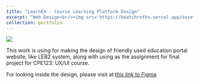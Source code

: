 ```yaml
---
title: "LearnEX - Course Learning Platform Design"
excerpt: "Web Design<br/><img src='https://boatchrnthn.vercel.app/assets/images/project-1.jpg'>"
collection: portfolio
---
```


![](https://github.com/chrnthnkmutt/slm-py-experiment/raw/main/Project_Banner.jpg)

This work is using for making the design of friendly used education portal website, like LEB2 system, along with using as the assignment for final project for CPE123: UX/UI course.

For looking inside the design, please visit at [this link to Figma](https://www.figma.com/file/LlikKfAL64rbimOkcQySLX/Online-Learning-Platform-(Community)?type=design&node-id=0%3A1&t=En40SYqB2IAFjUno-1)
